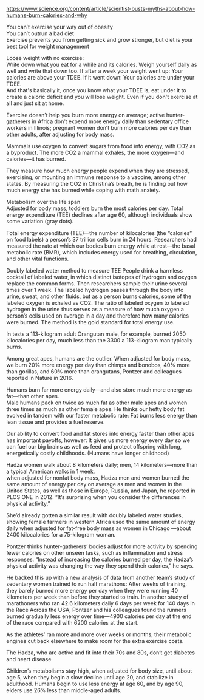 https://www.science.org/content/article/scientist-busts-myths-about-how-humans-burn-calories-and-why  

You can’t exercise your way out of obesity  
You can’t outrun a bad diet  
Exercise prevents you from getting sick and grow stronger, but diet is your best tool for weight management   

Loose weight with no exercise:  
Write down what you eat for a while and its calories. Weigh yourself daily as well and write that down too. If after a week your weight went up: Your calories are above your TDEE. If it went down: Your calories are under your TDEE.  
And that's basically it, once you know what your TDEE is, eat under it to create a caloric deficit and you will lose weight. Even if you don't exercise at all and just sit at home.  

Exercise doesn’t help you burn more energy on average; active hunter-gatherers in Africa don’t expend more energy daily than sedentary office workers in Illinois; pregnant women don’t burn more calories per day than other adults, after adjusting for body mass.


Mammals use oxygen to convert sugars from food into energy, with CO2 as a byproduct. The more CO2 a mammal exhales, the more oxygen—and calories—it has burned.

They  measure how much energy people expend when they are stressed, exercising, or mounting an immune response to a vaccine, among other states. By measuring the CO2 in Christina’s breath, he is finding out how much energy she has burned while coping with math anxiety.  

Metabolism over the life span  
Adjusted for body mass, toddlers burn the most calories per day. Total energy expenditure (TEE) declines after age 60, although individuals show some variation (gray dots).  

Total energy expenditure (TEE)—the number of kilocalories (the “calories” on food labels) a person’s 37 trillion cells burn in 24 hours. Researchers had measured the rate at which our bodies burn energy while at rest—the basal metabolic rate (BMR), which includes energy used for breathing, circulation, and other vital functions.  

Doubly labeled water method to measure TEE
People drink a harmless cocktail of labeled water, in which distinct isotopes of hydrogen and oxygen replace the common forms. Then researchers sample their urine several times over 1 week. The labeled hydrogen passes through the body into urine, sweat, and other fluids, but as a person burns calories, some of the labeled oxygen is exhaled as CO2. The ratio of labeled oxygen to labeled hydrogen in the urine thus serves as a measure of how much oxygen a person’s cells used on average in a day and therefore how many calories were burned. The method is the gold standard for total energy use.  

In tests a 113-kilogram adult Orangutan male, for example, burned 2050 kilocalories per day, much less than the 3300 a 113-kilogram man typically burns.  

Among great apes, humans are the outlier. When adjusted for body mass, we burn 20% more energy per day than chimps and bonobos, 40% more than gorillas, and 60% more than orangutans, Pontzer and colleagues reported in Nature in 2016.  

Humans burn far more energy daily—and also store much more energy as fat—than other apes.  
Male humans pack on twice as much fat as other male apes and women three times as much as other female apes. He thinks our hefty body fat evolved in tandem with our faster metabolic rate: Fat burns less energy than lean tissue and provides a fuel reserve.  


Our ability to convert food and fat stores into energy faster than other apes has important payoffs, however: It gives us more energy every day so we can fuel our big brains as well as feed and protect offspring with long, energetically costly childhoods. (Humans have longer childhood)  

Hadza women walk about 8 kilometers daily; men, 14 kilometers—more than a typical American walks in 1 week.   
when adjusted for nonfat body mass, Hadza men and women burned the same amount of energy per day on average as men and women in the United States, as well as those in Europe, Russia, and Japan, he reported in PLOS ONE in 2012. “It’s surprising when you consider the differences in physical activity,”   

She’d already gotten a similar result with doubly labeled water studies, showing female farmers in western Africa used the same amount of energy daily when adjusted for fat-free body mass as women in Chicago —about 2400 kilocalories for a 75-kilogram woman.   

Pontzer thinks hunter-gatherers’ bodies adjust for more activity by spending fewer calories on other unseen tasks, such as inflammation and stress responses. “Instead of increasing the calories burned per day, the Hadza’s physical activity was changing the way they spend their calories,” he says.  

He backed this up with a new analysis of data from another team’s study of sedentary women trained to run half marathons: After weeks of training, they barely burned more energy per day when they were running 40 kilometers per week than before they started to train. In another study of marathoners who ran 42.6 kilometers daily 6 days per week for 140 days in the Race Across the USA, Pontzer and his colleagues found the runners burned gradually less energy over time—4900 calories per day at the end of the race compared with 6200 calories at the start.

As the athletes’ ran more and more over weeks or months, their metabolic engines cut back elsewhere to make room for the extra exercise costs.  

 The Hadza, who are active and fit into their 70s and 80s, don’t get diabetes and heart disease  
 
 Children’s metabolisms stay high, when adjusted for body size, until about age 5, when they begin a slow decline until age 20, and stabilize in adulthood. Humans begin to use less energy at age 60, and by age 90, elders use 26% less than middle-aged adults.   
 
 

 


